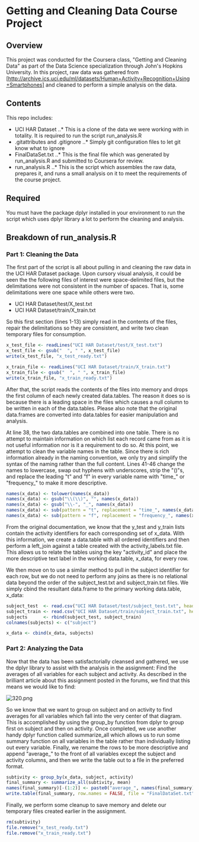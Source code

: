 # Getting and Cleaning Data Course Project

## Overview
This project was conducted for the Coursera class, "Getting and Cleaning Data" as part of the Data Science specialization through John's Hopkins University. In this project, raw data was gathered from [http://archive.ics.uci.edu/ml/datasets/Human+Activity+Recognition+Using+Smartphones] and cleaned to perform a simple analysis on the data.

## Contents
This repo includes:

* UCI HAR Dataset
..* This is a clone of the data we were working with in totality. It is required to run the script run_analysis.R
* .gitattributes and .gitignore
..* Simply git configuration files to let git know what to ignore
* FinalDataSet.txt
..* This is the final file which was generated by run_analysis.R and submitted to Coursera for review.
* run_analysis.R
..* This is the script which assembles the raw data, prepares it, and runs a small analysis on it to meet the requirements of the course project. 

## Required
You must have the package dplyr installed in your environment to run the script which uses dplyr library a lot to perform the cleaning and analysis.

## Breakdown of run_analysis.R
### Part 1: Cleaning the Data
The first part of the script is all about pulling in and cleaning the raw data in the UCI HAR Dataset package. Upon cursory visual analysis, it could be seen the the following files of interest were space-delimited files, but the delimitations were not consistent in the number of spaces. That is, some delimitations were one space while others were two. 

* UCI HAR Dataset/test/X_test.txt
* UCI HAR Dataset/train/X_train.txt

So this first section (lines 1-13) simply read in the contents of the files, repair the delimitations so they are consistent, and write two clean temporary files for consumption.

```R
x_test_file <- readLines("UCI HAR Dataset/test/X_test.txt")
x_test_file <- gsub("  ", " ", x_test_file)
write(x_test_file, "x_test_ready.txt")

x_train_file <- readLines("UCI HAR Dataset/train/X_train.txt")
x_train_file <- gsub("  ", " ", x_train_file)
write(x_train_file, "x_train_ready.txt")
```

After that, the script reads the contents of the files into memory and drops the first column of each newly created data.tables. The reason it does so is because there is a leading space in the files which causes a null column to be written in each of the data.tables. Please also note that the original data.frames are converted into data.tables for easier manipulation and analysis. 

At line 38, the two data.tables are combined into one table. There is no attempt to maintain information on which list each record came from as it is not useful information nor is it a requirement to do so. At this point, we attempt to clean the variable names in the table. Since there is rich information already in the naming convention, we only try and simplify the syntax of the naming rather than the full content. Lines 41-46 change the names to lowercase, swap out hyphens with underscores, strip the "()"s, and replace the leading "t" and "f" in every variable name with "time_" or "frequency_" to make it more descriptive.

```R
names(x_data) <- tolower(names(x_data))
names(x_data) <- gsub("\\(\\)", "", names(x_data))
names(x_data) <- gsub("\\-", "_", names(x_data))
names(x_data) <- sub(pattern = "t", replacement = "time_", names(x_data))
names(x_data) <- sub(pattern = "f", replacement = "frequency_", names(x_data))
```

From the original documentation, we know that the y_test and y_train lists contain the activity identifiers for each corresponding set of x_data. With this information, we create a data.table with all ordered identifiers and then perform a left_join against a table created with the activity_labels.txt file. This allows us to relate the tables using the key "activity_id" and place the more descriptive text label in the working data.table, x_data, for every row. 

We then move on to use a similar method to pull in the subject identifier for each row, but we do not need to perform any joins as there is no relational data beyond the order of the subject_test.txt and subject_train.txt files. We simply cbind the resultant data.frame to the primary working data.table, x_data:

```R
subject_test  <- read.csv("UCI HAR Dataset/test/subject_test.txt", header = FALSE)
subject_train <- read.csv("UCI HAR Dataset/train/subject_train.txt", header = FALSE)
subjects      <- rbind(subject_test, subject_train)
colnames(subjects) <- c("subject")

x_data <- cbind(x_data, subjects)
```

### Part 2: Analyzing the Data
Now that the data has been satisfactorially cleansed and gathered, we use the dplyr library to assist with the analysis in the assignment: Find the averages of all variables for each subject and activity. As described in the brilliant article about this assignment posted in the forums, we find that this means we would like to find:

![320.png](https://thoughtfulbloke.files.wordpress.com/2015/09/320.png)

So we know that we want to group on subject and on activity to find averages for all variables which fall into the very center of that diagram. This is accomplished by using the group_by function from dplyr to group first on subject and then on activity. Once completed, we use another handy dplyr function called summarize_all which allows us to run some summary function on all variables in the table rather than individually listing out every variable. Finally, we rename the rows to be more descriptive and append "average_" to the front of all variables except the subject and activity columns, and then we write the table out to a file in the preferred format.

```R
subtivity <- group_by(x_data, subject, activity)
final_summary <- summarize_all(subtivity, mean)
names(final_summary)[-(1:2)] <- paste0("average_", names(final_summary)[-(1:2)])
write.table(final_summary, row.names = FALSE, file = "FinalDataSet.txt")
```

Finally, we perform some cleanup to save memory and delete our temporary files created earlier in the assignment. 

```R
rm(subtivity)
file.remove("x_test_ready.txt")
file.remove("x_train_ready.txt")
```